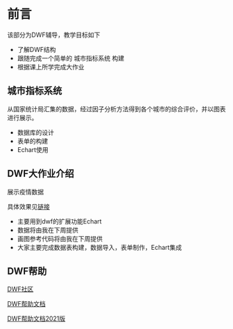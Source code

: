 # 前言
该部分为DWF辅导，教学目标如下
+ 了解DWF结构
+ 跟随完成一个简单的 城市指标系统 构建
+ 根据课上所学完成大作业
## 城市指标系统
从国家统计局汇集的数据，经过因子分析方法得到各个城市的综合评价，并以图表进行展示。
+ 数据库的设计
+ 表单的构建
+ Echart使用
## DWF大作业介绍

展示疫情数据

具体效果见[链接](http://lovestrong.top:8080/map/)
+ 主要用到dwf的扩展功能Echart
+ 数据将由我在下周提供
+ 画图参考代码将由我在下周提供
+ 大家主要完成数据表构建，数据导入，表单制作，Echart集成

## DWF帮助

[DWF社区](https://community.nelbds.org.cn/)

[DWF帮助文档](http://ise.thss.tsinghua.edu.cn/confluence/pages/viewpage.action?pageId=43879876)

[DWF帮助文档2021版](http://101.6.15.214:8180/confluence/pages/viewpage.action?pageId=64530547)

